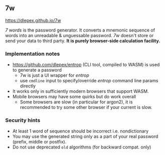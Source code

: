 ## 7w

https://dlepex.github.io/7w

*7 words* is the password generator. It converts a mnemonic sequence of words into an
unreadable  & unguessable password.
*7w* doesn't store or send your data to third party. **It is
purely browser-side calculation facility.**

### Implementation notes

* https://github.com/dlepex/entrop (CLI tool, compiled to WASM) is used to generate a password
  * 7w is just a UI wrapper for _entrop_
  * use `cmdline` input to specify/override _entrop_ command line params directly
* It works only in sufficiently modern browsers that support WASM.
* Mobile browsers may have some quirks but do work overall
  * Some browsers are slow (in particular for argon2), it is recommended to try some other browser if your current is slow.

### Security hints

* At least 1 word of sequence should be incorrect i.e. nondictionary
* You may use the generated string only as a part of your real password (prefix, middle or postfix).
* Do not use deprecated `old` algorithms (for backward compat. only)
